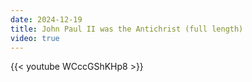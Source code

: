 ```yaml
---
date: 2024-12-19
title: John Paul II was the Antichrist (full length)
video: true
---
```



{{< youtube WCccGShKHp8 >}}
